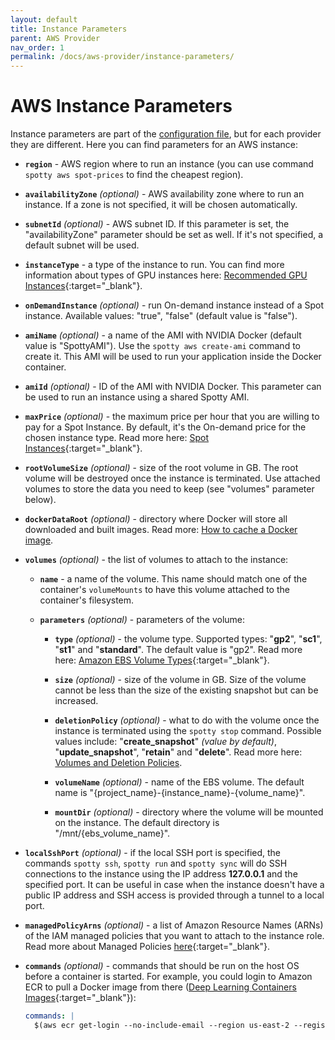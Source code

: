 ```yaml
---
layout: default
title: Instance Parameters
parent: AWS Provider
nav_order: 1
permalink: /docs/aws-provider/instance-parameters/
---
```


# AWS Instance Parameters

Instance parameters are part of the [configuration file](/spotty/docs/configuration-file/), but 
for each provider they are different. Here you can find parameters for an AWS instance:

- __`region`__ - AWS region where to run an instance (you can use command `spotty aws spot-prices` to find the 
cheapest region).

- __`availabilityZone`__ _(optional)_ - AWS availability zone where to run an instance. If a zone is not specified, it 
will be chosen automatically.

- __`subnetId`__ _(optional)_ - AWS subnet ID. If this parameter is set, the "availabilityZone" parameter should be 
set as well. If it's not specified, a default subnet will be used.

- __`instanceType`__ - a type of the instance to run. You can find more information about 
types of GPU instances here: 
[Recommended GPU Instances](https://docs.aws.amazon.com/dlami/latest/devguide/gpu.html){:target="_blank"}.

- __`onDemandInstance`__ _(optional)_ - run On-demand instance instead of a Spot instance. Available values: "true", 
"false" (default value is "false").

- __`amiName`__ _(optional)_ - a name of the AMI with NVIDIA Docker (default value is "SpottyAMI"). Use the 
`spotty aws create-ami` command to create it. This AMI will be used to run your application inside the Docker container.

- __`amiId`__ _(optional)_ - ID of the AMI with NVIDIA Docker. This parameter can be used to run an instance using a 
shared Spotty AMI.

- __`maxPrice`__ _(optional)_ - the maximum price per hour that you are willing to pay for a Spot Instance. By default, 
it's the On-demand price for the chosen instance type. Read more here: 
[Spot Instances](https://docs.aws.amazon.com/AWSEC2/latest/UserGuide/using-spot-instances.html){:target="_blank"}.

- __`rootVolumeSize`__ _(optional)_ - size of the root volume in GB. The root volume will be destroyed once 
the instance is terminated. Use attached volumes to store the data you need to keep (see "volumes" parameter below).

- __`dockerDataRoot`__ _(optional)_ - directory where Docker will store all downloaded and built images. 
Read more: [How to cache a Docker image](/spotty/docs/faq/#how-to-cache-a-docker-image).

- __`volumes`__ _(optional)_ - the list of volumes to attach to the instance:
    - __`name`__ - a name of the volume. This name should match one of the container's `volumeMounts` to have this 
    volume attached to the container's filesystem.

    - __`parameters`__ _(optional)_ - parameters of the volume:
        - __`type`__ _(optional)_ - the volume type. Supported types: "__gp2__", "__sc1__", "__st1__" 
        and "__standard__". The default value is "gp2". Read more here: 
        [Amazon EBS Volume Types](https://docs.aws.amazon.com/AWSEC2/latest/UserGuide/EBSVolumeTypes.html){:target="_blank"}.
    
        - __`size`__ _(optional)_ - size of the volume in GB. Size of the volume cannot be less than the size of 
        the existing snapshot but can be increased.

        - __`deletionPolicy`__ _(optional)_ - what to do with the volume once the instance is terminated using the 
        `spotty stop` command. Possible values include: "__create_snapshot__" _(value by default)_, "__update_snapshot__", 
        "__retain__" and  "__delete__". Read more here: 
        [Volumes and Deletion Policies](/spotty/docs/aws-provider/volumes-and-deletion-policies/).

        - __`volumeName`__ _(optional)_ - name of the EBS volume. The default name is 
        "{project_name}-{instance_name}-{volume_name}".

        - __`mountDir`__ _(optional)_ - directory where the volume will be mounted on the instance. The default 
        directory is "/mnt/{ebs_volume_name}".

- __`localSshPort`__ _(optional)_ - if the local SSH port is specified, the commands `spotty ssh`, `spotty run` 
and `spotty sync` will do SSH connections to the instance using the IP address __127.0.0.1__ and the specified port. 
It can be useful in case when the instance doesn't have a public IP address and SSH access is provided through a 
tunnel to a local port.

- __`managedPolicyArns`__ _(optional)_ - a list of Amazon Resource Names (ARNs) of the IAM managed policies that 
you want to attach to the instance role. Read more about Managed Policies 
[here](https://docs.aws.amazon.com/IAM/latest/UserGuide/access_policies_managed-vs-inline.html){:target="_blank"}.

- __`commands`__ _(optional)_ - commands that should be run on the host OS before a container is started. 
For example, you could login to Amazon ECR to pull a Docker image from there 
([Deep Learning Containers Images](https://docs.aws.amazon.com/dlami/latest/devguide/deep-learning-containers-images.html){:target="_blank"}):
    ```yaml
    commands: |
      $(aws ecr get-login --no-include-email --region us-east-2 --registry-ids 763104351884)
    ```
